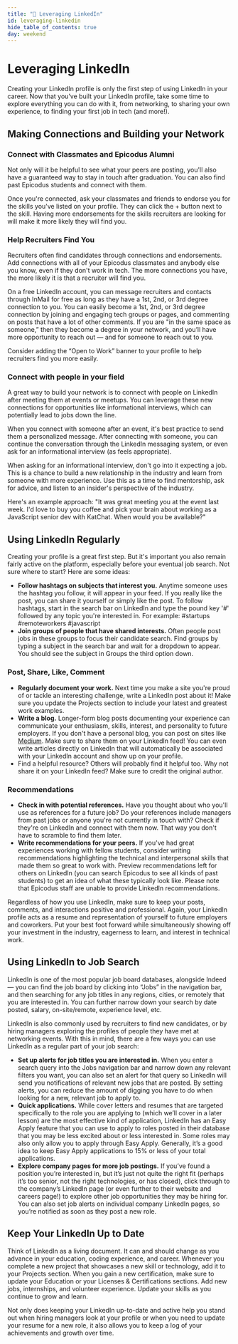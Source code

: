 ```yaml
---
title: "📓 Leveraging LinkedIn"
id: leveraging-linkedin
hide_table_of_contents: true
day: weekend
---
```


# Leveraging LinkedIn
Creating your LinkedIn profile is only the first step of using LinkedIn in your career. Now that you’ve built your LinkedIn profile, take some time to explore everything you can do with it, from networking, to sharing your own experience, to finding your first job in tech (and more!). 

## Making Connections and Building your Network​
### Connect with Classmates and Epicodus Alumni​
Not only will it be helpful to see what your peers are posting, you'll also have a guaranteed way to stay in touch after graduation. You can also find past Epicodus students and connect with them.

Once you're connected, ask your classmates and friends to endorse you for the skills you've listed on your profile. They can click the + button next to the skill. Having more endorsements for the skills recruiters are looking for will make it more likely they will find you.

### Help Recruiters Find You​
Recruiters often find candidates through connections and endorsements. Add connections with all of your Epicodus classmates and anybody else you know, even if they don't work in tech. The more connections you have, the more likely it is that a recruiter will find you. 

On a free LinkedIn account, you can message recruiters and contacts through InMail for free as long as they have a 1st, 2nd, or 3rd degree connection to you. You can easily become a 1st, 2nd, or 3rd degree connection by joining and engaging tech groups or pages, and commenting on posts that have a lot of other comments. If you are "in the same space as someone,” then they become a degree in your network, and you’ll have more opportunity to reach out — and for someone to reach out to you.

Consider adding the “Open to Work” banner to your profile to help recruiters find you more easily.

### Connect with people in your field​
A great way to build your network is to connect with people on LinkedIn after meeting them at events or meetups. You can leverage these new connections for opportunities like informational interviews, which can potentially lead to jobs down the line.

When you connect with someone after an event, it's best practice to send them a personalized message. After connecting with someone, you can continue the conversation through the LinkedIn messaging system, or even ask for an informational interview (as feels appropriate). 

When asking for an informational interview, don't go into it expecting a job. This is a chance to build a new relationship in the industry and learn from someone with more experience. Use this as a time to find mentorship, ask for advice, and listen to an insider's perspective of the industry.

Here's an example approach: "It was great meeting you at the event last week. I'd love to buy you coffee and pick your brain about working as a JavaScript senior dev with KatChat. When would you be available?"

## Using LinkedIn Regularly​
Creating your profile is a great first step. But it's important you also remain fairly active on the platform, especially before your eventual job search. Not sure where to start? Here are some ideas:

* **Follow hashtags on subjects that interest you.** Anytime someone uses the hashtag you follow, it will appear in your feed. If you really like the post, you can share it yourself or simply like the post. To follow hashtags, start in the search bar on LinkedIn and type the pound key '#' followed by any topic you're interested in. For example: #startups #remoteworkers #javascript
* **Join groups of people that have shared interests.** Often people post jobs in these groups to focus their candidate search. Find groups by typing a subject in the search bar and wait for a dropdown to appear. You should see the subject in Groups the third option down.
  
### Post, Share, Like, Comment​
* **Regularly document your work.** Next time you make a site you're proud of or tackle an interesting challenge, write a LinkedIn post about it! Make sure you update the Projects section to include your latest and greatest work examples.
* **Write a blog.** Longer-form blog posts documenting your experience can communicate your enthusiasm, skills, interest, and personality to future employers. If you don't have a personal blog, you can post on sites like [Medium](https://medium.com/). Make sure to share them on your LinkedIn feed! You can even write articles directly on LinkedIn that will automatically be associated with your LinkedIn account and show up on your profile.
* Find a helpful resource? Others will probably find it helpful too. Why not share it on your LinkedIn feed? Make sure to credit the original author.

### Recommendations​
* **Check in with potential references.** Have you thought about who you'll use as references for a future job? Do your references include managers from past jobs or anyone you're not currently in touch with? Check if they're on LinkedIn and connect with them now. That way you don't have to scramble to find them later.
* **Write recommendations for your peers.** If you've had great experiences working with fellow students, consider writing recommendations highlighting the technical and interpersonal skills that made them so great to work with. Preview recommendations left for others on LinkedIn (you can search Epicodus to see all kinds of past students) to get an idea of what these typically look like. Please note that Epicodus staff are unable to provide LinkedIn recommendations.
  
Regardless of how you use LinkedIn, make sure to keep your posts, comments, and interactions positive and professional. Again, your LinkedIn profile acts as a resume and representation of yourself to future employers and coworkers. Put your best foot forward while simultaneously showing off your investment in the industry, eagerness to learn, and interest in technical work.

## Using LinkedIn to Job Search
LinkedIn is one of the most popular job board databases, alongside Indeed — you can find the job board by clicking into “Jobs” in the navigation bar, and then searching for any job titles in any regions, cities, or remotely that you are interested in. You can further narrow down your search by date posted, salary, on-site/remote, experience level, etc. 

LinkedIn is also commonly used by recruiters to find new candidates, or by hiring managers exploring the profiles of people they have met at networking events. With this in mind, there are a few ways you can use LinkedIn as a regular part of your job search: 

* **Set up alerts for job titles you are interested in.** When you enter a search query into the Jobs navigation bar and narrow down any relevant filters you want, you can also set an alert for that query so LinkedIn will send you notifications of relevant new jobs that are posted. By setting alerts, you can reduce the amount of digging you have to do when looking for a new, relevant job to apply to. 
* **Quick applications.** While cover letters and resumes that are targeted specifically to the role you are applying to (which we’ll cover in a later lesson) are the most effective kind of application, LinkedIn has an Easy Apply feature that you can use to apply to roles posted in their database that you may be less excited about or less interested in. Some roles may also only allow you to apply through Easy Apply. Generally, it’s a good idea to keep Easy Apply applications to 15% or less of your total applications. 
* **Explore company pages for more job postings.** If you’ve found a position you’re interested in, but it’s just not quite the right fit (perhaps it’s too senior, not the right technologies, or has closed), click through to the company’s LinkedIn page (or even further to their website and careers page!) to explore other job opportunities they may be hiring for. You can also set job alerts on individual company LinkedIn pages, so you’re notified as soon as they post a new role. 
  
## Keep Your LinkedIn Up to Date 

Think of LinkedIn as a living document. It can and should change as you advance in your education, coding experience, and career. Whenever you complete a new project that showcases a new skill or technology, add it to your Projects section. When you gain a new certification, make sure to update your Education or your Licenses & Certifications sections. Add new jobs, internships, and volunteer experience. Update your skills as you continue to grow and learn. 

Not only does keeping your LinkedIn up-to-date and active help you stand out when hiring managers look at your profile or when you need to update your resume for a new role, it also allows you to keep a log of your achievements and growth over time. 

